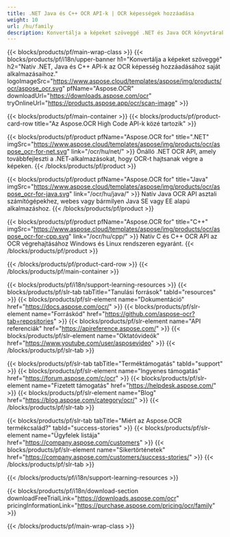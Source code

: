 ```yaml
---
title: .NET Java és C++ OCR API-k | OCR képességek hozzáadása 
weight: 10
url: /hu/family
description: Konvertálja a képeket szöveggé .NET és Java OCR könyvtárak segítségével angol, francia, spanyol és portugál nyelveken.
---
```


{{< blocks/products/pf/main-wrap-class >}}
{{< blocks/products/pf/i18n/upper-banner h1="Konvertálja a képeket szöveggé" h2="Natív .NET, Java és C++ API-k az OCR képesség hozzáadásához saját alkalmazásaihoz." logoImageSrc="https://www.aspose.cloud/templates/aspose/img/products/ocr/aspose_ocr.svg" pfName="Aspose.OCR" downloadUrl="https://downloads.aspose.com/ocr" tryOnlineUrl="https://products.aspose.app/ocr/scan-image" >}}

{{< blocks/products/pf/main-container >}}
{{< blocks/products/pf/product-card-row title="Az Aspose.OCR High Code API-k közé tartozik" >}}

{{< blocks/products/pf/product pfName="Aspose.OCR for" title=".NET" imgSrc="https://www.aspose.cloud/templates/aspose/img/products/ocr/aspose_ocr-for-net.svg" link="/ocr/hu/net/" >}}
Önálló .NET OCR API, amely továbbfejleszti a .NET-alkalmazásokat, hogy OCR-t hajtsanak végre a képeken.
{{< /blocks/products/pf/product >}}

{{< blocks/products/pf/product pfName="Aspose.OCR for" title="Java" imgSrc="https://www.aspose.cloud/templates/aspose/img/products/ocr/aspose_ocr-for-java.svg" link="/ocr/hu/java/" >}}
Natív Java OCR API asztali számítógépekhez, webes vagy bármilyen Java SE vagy EE alapú alkalmazáshoz.
{{< /blocks/products/pf/product >}}

{{< blocks/products/pf/product pfName="Aspose.OCR for" title="C++" imgSrc="https://www.aspose.cloud/templates/aspose/img/products/ocr/aspose_ocr-for-cpp.svg" link="/ocr/hu/cpp/" >}}
Natív C és C++ OCR API az OCR végrehajtásához Windows és Linux rendszeren egyaránt.
{{< /blocks/products/pf/product >}}

{{< /blocks/products/pf/product-card-row >}}
{{< /blocks/products/pf/main-container >}}

{{< blocks/products/pf/i18n/support-learning-resources >}}
{{< blocks/products/pf/slr-tab tabTitle="Tanulási források" tabId="resources" >}}
{{< blocks/products/pf/slr-element name="Dokumentáció" href="https://docs.aspose.com/ocr/" >}}
{{< blocks/products/pf/slr-element name="Forráskód" href="https://github.com/aspose-ocr?tab=repositories" >}}
{{< blocks/products/pf/slr-element name="API referenciák" href="https://apireference.aspose.com/" >}}
{{< blocks/products/pf/slr-element name="Oktatóvideók" href="https://www.youtube.com/user/asposevideo" >}}
{{< /blocks/products/pf/slr-tab >}}

{{< blocks/products/pf/slr-tab tabTitle="Terméktámogatás" tabId="support" >}}
{{< blocks/products/pf/slr-element name="Ingyenes támogatás" href="https://forum.aspose.com/c/ocr" >}}
{{< blocks/products/pf/slr-element name="Fizetett támogatás" href="https://helpdesk.aspose.com/" >}}
{{< blocks/products/pf/slr-element name="Blog" href="https://blog.aspose.com/category/ocr/" >}}
{{< /blocks/products/pf/slr-tab >}}

{{< blocks/products/pf/slr-tab tabTitle="Miért az Aspose.OCR termékcsalád?" tabId="success-stories" >}}
{{< blocks/products/pf/slr-element name="Ügyfelek listája" href="https://company.aspose.com/customers" >}}
{{< blocks/products/pf/slr-element name="Sikertörténetek" href="https://company.aspose.com/customers/success-stories/" >}}
{{< /blocks/products/pf/slr-tab >}}

{{< /blocks/products/pf/i18n/support-learning-resources >}}

{{< blocks/products/pf/i18n/download-section downloadFreeTrialLink="https://downloads.aspose.com/ocr" pricingInformationLink="https://purchase.aspose.com/pricing/ocr/family" >}}

{{< /blocks/products/pf/main-wrap-class >}}